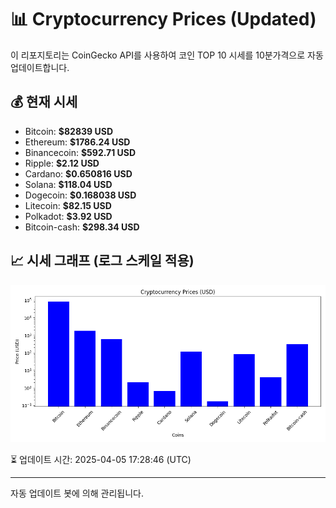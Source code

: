 
# 📊 Cryptocurrency Prices (Updated)

이 리포지토리는 CoinGecko API를 사용하여 코인 TOP 10 시세를 10분가격으로 자동 업데이트합니다.

## 💰 현재 시세
- Bitcoin: **$82839 USD**
- Ethereum: **$1786.24 USD**
- Binancecoin: **$592.71 USD**
- Ripple: **$2.12 USD**
- Cardano: **$0.650816 USD**
- Solana: **$118.04 USD**
- Dogecoin: **$0.168038 USD**
- Litecoin: **$82.15 USD**
- Polkadot: **$3.92 USD**
- Bitcoin-cash: **$298.34 USD**

## 📈 시세 그래프 (로그 스케일 적용)
![Crypto Prices](crypto_prices.png)

⏳ 업데이트 시간: 2025-04-05 17:28:46 (UTC)

---
자동 업데이트 봇에 의해 관리됩니다.

